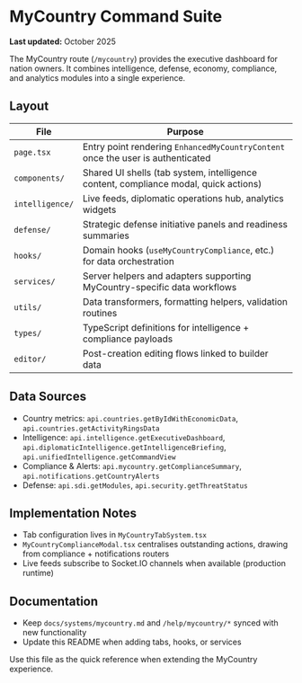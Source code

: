 # MyCountry Command Suite

**Last updated:** October 2025

The MyCountry route (`/mycountry`) provides the executive dashboard for nation owners. It combines intelligence, defense, economy, compliance, and analytics modules into a single experience.

## Layout
| File | Purpose |
| --- | --- |
| `page.tsx` | Entry point rendering `EnhancedMyCountryContent` once the user is authenticated |
| `components/` | Shared UI shells (tab system, intelligence content, compliance modal, quick actions) |
| `intelligence/` | Live feeds, diplomatic operations hub, analytics widgets |
| `defense/` | Strategic defense initiative panels and readiness summaries |
| `hooks/` | Domain hooks (`useMyCountryCompliance`, etc.) for data orchestration |
| `services/` | Server helpers and adapters supporting MyCountry-specific data workflows |
| `utils/` | Data transformers, formatting helpers, validation routines |
| `types/` | TypeScript definitions for intelligence + compliance payloads |
| `editor/` | Post-creation editing flows linked to builder data

## Data Sources
- Country metrics: `api.countries.getByIdWithEconomicData`, `api.countries.getActivityRingsData`
- Intelligence: `api.intelligence.getExecutiveDashboard`, `api.diplomaticIntelligence.getIntelligenceBriefing`, `api.unifiedIntelligence.getCommandView`
- Compliance & Alerts: `api.mycountry.getComplianceSummary`, `api.notifications.getCountryAlerts`
- Defense: `api.sdi.getModules`, `api.security.getThreatStatus`

## Implementation Notes
- Tab configuration lives in `MyCountryTabSystem.tsx`
- `MyCountryComplianceModal.tsx` centralises outstanding actions, drawing from compliance + notifications routers
- Live feeds subscribe to Socket.IO channels when available (production runtime)

## Documentation
- Keep `docs/systems/mycountry.md` and `/help/mycountry/*` synced with new functionality
- Update this README when adding tabs, hooks, or services

Use this file as the quick reference when extending the MyCountry experience.
